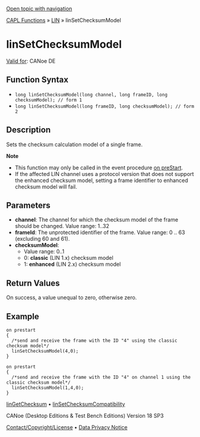 [Open topic with navigation](../../../../../CANoeDEFamily.htm#Topics/CAPLFunctions/LIN/Functions/CAPLfunctionLINSetChecksumModel.md)

[CAPL Functions](../../CAPLfunctions.md) » [LIN](../CAPLfunctionsLINOverview.md) » linSetChecksumModel

# linSetChecksumModel

[Valid for](../../../Shared/FeatureAvailability.md): CANoe DE

## Function Syntax

- `long linSetChecksumModel(long channel, long frameID, long checksumModel); // form 1`
- `long linSetChecksumModel(long frameID, long checksumModel); // form 2`

## Description

Sets the checksum calculation model of a single frame.

**Note**

- This function may only be called in the event procedure [on preStart](../../Other/EventProcedures/CAPLfunctionsEventproceduresMeasurementSystem.md).
- If the affected LIN channel uses a protocol version that does not support the enhanced checksum model, setting a frame identifier to enhanced checksum model will fail.

## Parameters

- **channel**: The channel for which the checksum model of the frame should be changed. Value range: 1..32
- **frameId**: The unprotected identifier of the frame. Value range: 0 .. 63 (excluding 60 and 61).
- **checksumModel**:
  - Value range: 0..1
  - 0: **classic** (LIN 1.x) checksum model
  - 1: **enhanced** (LIN 2.x) checksum model

## Return Values

On success, a value unequal to zero, otherwise zero.

## Example

```plaintext
on prestart
{
  /*send and receive the frame with the ID "4" using the classic checksum model*/
  linSetChecksumModel(4,0);
}

on prestart
{
  /*send and receive the frame with the ID "4" on channel 1 using the classic checksum model*/
  linSetChecksumModel(1,4,0);
}
```

[linGetChecksum](CAPLfunctionLINGetChecksum.md) • [linSetChecksumCompatibility](CAPLfunctionLINSetChecksumCompatibility.md)

CANoe (Desktop Editions & Test Bench Editions) Version 18 SP3

[Contact/Copyright/License](../../../Shared/ContactCopyrightLicense.md) • [Data Privacy Notice](https://www.vector.com/int/en/company/get-info/privacy-policy/)
